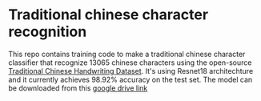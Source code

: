 # Traditional chinese character recognition

This repo contains training code to make a traditional chinese character classifier that recognize 13065 chinese characters using the open-source [Traditional Chinese Handwriting Dataset](https://github.com/AI-FREE-Team/Traditional-Chinese-Handwriting-Dataset.git). It's using Resnet18 architechture and it currently achieves 98.92% accuracy on the test set.
The model can be downloaded from this [google drive link](https://drive.google.com/file/d/1ngzmc3De8MGS8pmOO0XPV1LwjrMry98E/view?usp=sharing)

